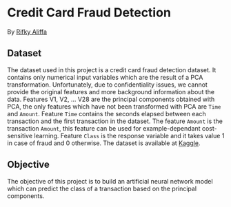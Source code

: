 # Credit Card Fraud Detection

By [Rifky Aliffa](https://github.com/Penzragon)

## Dataset

The dataset used in this project is a credit card fraud detection dataset. It contains only numerical input variables which are the result of a PCA transformation. Unfortunately, due to confidentiality issues, we cannot provide the original features and more background information about the data. Features V1, V2, … V28 are the principal components obtained with PCA, the only features which have not been transformed with PCA are `Time` and `Amount`. Feature `Time` contains the seconds elapsed between each transaction and the first transaction in the dataset. The feature `Amount` is the transaction `Amount`, this feature can be used for example-dependant cost-sensitive learning. Feature `Class` is the response variable and it takes value 1 in case of fraud and 0 otherwise. The dataset is available at [Kaggle](https://www.kaggle.com/datasets/mlg-ulb/creditcardfraud).

## Objective

The objective of this project is to build an artificial neural network model which can predict the class of a transaction based on the principal components.
